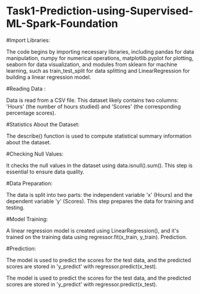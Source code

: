 # Task1-Prediction-using-Supervised-ML-Spark-Foundation

#Import Libraries:

The code begins by importing necessary libraries, including pandas for data manipulation, numpy for numerical operations, matplotlib.pyplot for plotting, seaborn for data visualization, and modules from sklearn for machine learning, such as train_test_split for data splitting and LinearRegression for building a linear regression model.

#Reading Data :

Data is read from a CSV file. This dataset likely contains two columns: 'Hours' (the number of hours studied) and 'Scores' (the corresponding percentage scores). 

#Statistics About the Dataset:

The describe() function is used to compute statistical summary information about the dataset.

#Checking Null Values:

It checks the null values in the dataset using data.isnull().sum(). This step is essential to ensure data quality.

#Data Preparation:

The data is split into two parts: the independent variable 'x' (Hours) and the dependent variable 'y' (Scores). This step prepares the data for training and testing.

#Model Training:

A linear regression model is created using LinearRegression(), and it's trained on the training data using regressor.fit(x_train, y_train).
Prediction.

#Prediction:

The model is used to predict the scores for the test data, and the predicted scores are stored in 'y_predict' with regressor.predict(x_test).


The model is used to predict the scores for the test data, and the predicted scores are stored in 'y_predict' with regressor.predict(x_test).
